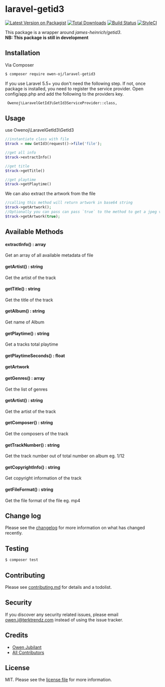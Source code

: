 # laravel-getid3

[![Latest Version on Packagist][ico-version]][link-packagist]
[![Total Downloads][ico-downloads]][link-downloads]
[![Build Status][ico-travis]][link-travis]
[![StyleCI](https://github.styleci.io/repos/163754555/shield?branch=master)](https://github.styleci.io/repos/163754555)

This package is a wrapper around *james-heinrich/getid3*.<br>
**NB: This package is still in development**

## Installation

Via Composer

``` bash
$ composer require owen-oj/laravel-getid3
```

If you use Laravel 5.5+ you don't need the following step. If not, once package is installed, you need to register the service provider. Open config/app.php and add the following to the providers key.
``` bash
 Owenoj\LaravelGetId3\GetId3ServiceProvider::class,
```

## Usage
use Owenoj\LaravelGetId3\GetId3
``` php
//instantiate class with file
$track = new GetId3(request()->file('file');

//get all info
$track->extractInfo()

//get title
$track->getTitle()

//get playtime
$track->getPlaytime()
```

We can also extract the artwork from the file
```php
//calling this method will return artwork in base64 string
$track->getArtwork();
//Optionally you can pass can pass `true` to the method to get a jpeg version. This will return an UploadedFile instance
$track->getArtwork(true);
```

## Available Methods

#### extractInfo() : array 
Get an array of all available metadata of file
#### getArtist() : string      
 Get the artist of the track
#### getTitle() : string      
Get the title of the track
#### getAlbum() : string       
Get name of Album
#### getPlaytime() : string    
Get a tracks total playtime  
#### getPlaytimeSeconds() : float
#### getArtwork
#### getGenres() : array
Get the list of genres
#### getArtist() : string
Get the artist of the track
#### getComposer() : string
Get the composers of the track
#### getTrackNumber() : string
Get the track number out of total number on album eg. 1/12
#### getCopyrightInfo() : string
Get copyright information of the track
#### getFileFormat() : string
Get the file format of the file eg. mp4

## Change log

Please see the [changelog](changelog.md) for more information on what has changed recently.

## Testing

``` bash
$ composer test
```

## Contributing

Please see [contributing.md](contributing.md) for details and a todolist.

## Security

If you discover any security related issues, please email owen.j@terktrendz.com instead of using the issue tracker.

## Credits

- [Owen Jubilant][link-author]
- [All Contributors][link-contributors]

## License

MIT. Please see the [license file](license.md) for more information.

[ico-version]: https://img.shields.io/packagist/v/owen-oj/laravel-getid3.svg?style=flat-square
[ico-downloads]: https://img.shields.io/packagist/dt/owen-oj/laravel-getid3.svg?style=flat-square
[ico-travis]: https://img.shields.io/travis/owen-oj/laravel-getid3/master.svg?style=flat-square
[ico-styleci]: https://styleci.io/repos/12345678/shield

[link-packagist]: https://packagist.org/packages/owen-oj/laravel-getid3
[link-downloads]: https://packagist.org/packages/owen-oj/laravel-getid3
[link-travis]: https://travis-ci.org/owen-oj/laravel-getid3
[link-styleci]: https://styleci.io/repos/12345678
[link-author]: https://github.com/owen-oj
[link-contributors]: ../../contributors]
